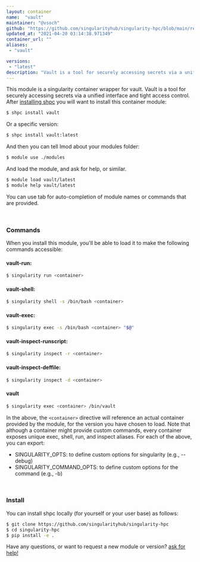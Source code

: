 ```yaml
---
layout: container
name:  "vault"
maintainer: "@vsoch"
github: "https://github.com/singularityhub/singularity-hpc/blob/main/registry/vault/container.yaml"
updated_at: "2021-04-20 03:14:38.971349"
container_url: ""
aliases:
 - "vault"

versions:
 - "latest"
description: "Vault is a tool for securely accessing secrets via a unified interface and tight access control."
---
```


This module is a singularity container wrapper for vault.
Vault is a tool for securely accessing secrets via a unified interface and tight access control.
After [installing shpc](#install) you will want to install this container module:

```bash
$ shpc install vault
```

Or a specific version:

```bash
$ shpc install vault:latest
```

And then you can tell lmod about your modules folder:

```bash
$ module use ./modules
```

And load the module, and ask for help, or similar.

```bash
$ module load vault/latest
$ module help vault/latest
```

You can use tab for auto-completion of module names or commands that are provided.

<br>

### Commands

When you install this module, you'll be able to load it to make the following commands accessible:

#### vault-run:

```bash
$ singularity run <container>
```

#### vault-shell:

```bash
$ singularity shell -s /bin/bash <container>
```

#### vault-exec:

```bash
$ singularity exec -s /bin/bash <container> "$@"
```

#### vault-inspect-runscript:

```bash
$ singularity inspect -r <container>
```

#### vault-inspect-deffile:

```bash
$ singularity inspect -d <container>
```


#### vault
       
```bash
$ singularity exec <container> /bin/vault
```



In the above, the `<container>` directive will reference an actual container provided
by the module, for the version you have chosen to load. Note that although a container
might provide custom commands, every container exposes unique exec, shell, run, and
inspect aliases. For each of the above, you can export:

 - SINGULARITY_OPTS: to define custom options for singularity (e.g., --debug)
 - SINGULARITY_COMMAND_OPTS: to define custom options for the command (e.g., -b)

<br>
  
### Install

You can install shpc locally (for yourself or your user base) as follows:

```bash
$ git clone https://github.com/singularityhub/singularity-hpc
$ cd singularity-hpc
$ pip install -e .
```

Have any questions, or want to request a new module or version? [ask for help!](https://github.com/singularityhub/singularity-hpc/issues)